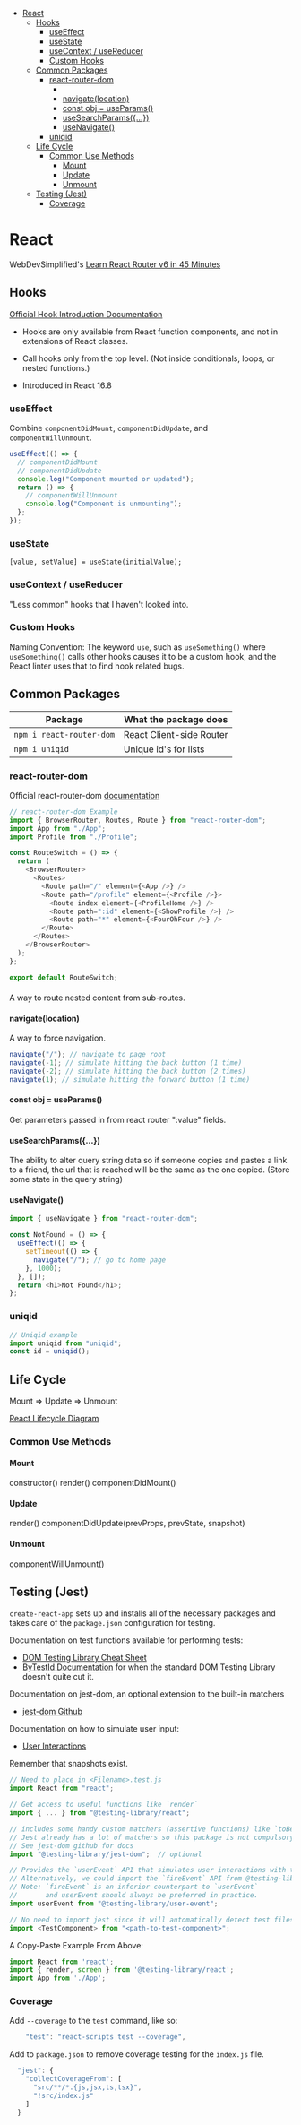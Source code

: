 - [React](#react)
  - [Hooks](#hooks)
    - [useEffect](#useeffect)
    - [useState](#usestate)
    - [useContext / useReducer](#usecontext--usereducer)
    - [Custom Hooks](#custom-hooks)
  - [Common Packages](#common-packages)
    - [react-router-dom](#react-router-dom)
      - [<Outlet context={...} />](#outlet-context-)
      - [navigate(location)](#navigatelocation)
      - [const obj = useParams()](#const-obj--useparams)
      - [useSearchParams({...})](#usesearchparams)
      - [useNavigate()](#usenavigate)
    - [uniqid](#uniqid)
  - [Life Cycle](#life-cycle)
    - [Common Use Methods](#common-use-methods)
      - [Mount](#mount)
      - [Update](#update)
      - [Unmount](#unmount)
  - [Testing (Jest)](#testing-jest)
    - [Coverage](#coverage)

# React

WebDevSimplified's [Learn React Router v6 in 45 Minutes](https://www.youtube.com/watch?v=Ul3y1LXxzdU)

## Hooks

[Official Hook Introduction Documentation](https://reactjs.org/docs/hooks-intro.html)

- Hooks are only available from React function components, and not in extensions of React classes.

- Call hooks only from the top level. (Not inside conditionals, loops, or nested functions.)

- Introduced in React 16.8

### useEffect

Combine `componentDidMount`, `componentDidUpdate`, and `componentWillUnmount`.

```js
useEffect(() => {
  // componentDidMount
  // componentDidUpdate
  console.log("Component mounted or updated");
  return () => {
    // componentWillUnmount
    console.log("Component is unmounting");
  };
});
```

### useState

`[value, setValue] = useState(initialValue);`

### useContext / useReducer

"Less common" hooks that I haven't looked into.

### Custom Hooks

Naming Convention: The keyword `use`, such as `useSomething()` where `useSomething()` calls other hooks causes it to be a custom hook, and the React linter uses that to find hook related bugs.

## Common Packages

| Package                  | What the package does    |
| ------------------------ | ------------------------ |
| `npm i react-router-dom` | React Client-side Router |
| `npm i uniqid`           | Unique id's for lists    |

### react-router-dom

Official react-router-dom [documentation](https://reactrouter.com/en/v6.3.0/getting-started/overview)

```js
// react-router-dom Example
import { BrowserRouter, Routes, Route } from "react-router-dom";
import App from "./App";
import Profile from "./Profile";

const RouteSwitch = () => {
  return (
    <BrowserRouter>
      <Routes>
        <Route path="/" element={<App />} />
        <Route path="/profile" element={<Profile />}>
          <Route index element={<ProfileHome />} />
          <Route path=":id" element={<ShowProfile />} />
          <Route path="*" element={<FourOhFour />} />
        </Route>
      </Routes>
    </BrowserRouter>
  );
};

export default RouteSwitch;
```

#### <Outlet context={...} />

A way to route nested content from sub-routes.

#### navigate(location)

A way to force navigation.

```js
navigate("/"); // navigate to page root
navigate(-1); // simulate hitting the back button (1 time)
navigate(-2); // simulate hitting the back button (2 times)
navigate(1); // simulate hitting the forward button (1 time)
```

#### const obj = useParams()

Get parameters passed in from react router ":value" fields.


#### useSearchParams({...})

The ability to alter query string data so if someone copies and pastes a link to a friend, the url that is reached will be the same as the one copied. (Store some state in the query string)

#### useNavigate()

```js
import { useNavigate } from "react-router-dom";

const NotFound = () => {
  useEffect(() => {
    setTimeout(() => {
      navigate("/"); // go to home page
    }, 1000);
  }, []);
  return <h1>Not Found</h1>;
};
```

### uniqid

```js
// Uniqid example
import uniqid from "uniqid";
const id = uniqid();
```

## Life Cycle

Mount => Update => Unmount

[React Lifecycle Diagram](https://projects.wojtekmaj.pl/react-lifecycle-methods-diagram/)

### Common Use Methods

#### Mount

constructor()
render()
componentDidMount()

#### Update

render()
componentDidUpdate(prevProps, prevState, snapshot)

#### Unmount

componentWillUnmount()



## Testing (Jest)

`create-react-app` sets up and installs all of the necessary packages and takes care of the `package.json` configuration for testing.

Documentation on test functions available for performing tests:
* [DOM Testing Library Cheat Sheet](https://testing-library.com/docs/dom-testing-library/cheatsheet/)
* [ByTestId Documentation](https://testing-library.com/docs/queries/bytestid/) for when the standard DOM Testing Library doesn't quite cut it.

Documentation on jest-dom, an optional extension to the built-in matchers
* [jest-dom Github](https://github.com/testing-library/jest-dom)

Documentation on how to simulate user input:
* [User Interactions](https://testing-library.com/docs/user-event/intro/)

Remember that snapshots exist.

```js
// Need to place in <Filename>.test.js
import React from "react";

// Get access to useful functions like `render`
import { ... } from "@testing-library/react";

// includes some handy custom matchers (assertive functions) like `toBeInTheDocument` and more. 
// Jest already has a lot of matchers so this package is not compulsory to use.
// See jest-dom github for docs
import "@testing-library/jest-dom";  // optional

// Provides the `userEvent` API that simulates user interactions with the webpage.
// Alternatively, we could import the `fireEvent` API from @testing-library/react.
// Note: `fireEvent` is an inferior counterpart to `userEvent`
//       and userEvent should always be preferred in practice.
import userEvent from "@testing-library/user-event";

// No need to import jest since it will automatically detect test files (*.test.js or *.test.jsx).
import <TestComponent> from "<path-to-test-component>";
```

A Copy-Paste Example From Above:

``` js
import React from 'react';
import { render, screen } from '@testing-library/react';
import App from './App';
```

### Coverage

Add `--coverage` to the `test` command, like so:

```js
    "test": "react-scripts test --coverage",
```

Add to `package.json` to remove coverage testing for the `index.js` file.

```js
  "jest": {
    "collectCoverageFrom": [
      "src/**/*.{js,jsx,ts,tsx}",
      "!src/index.js"
    ]
  }
```
